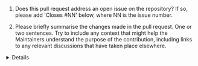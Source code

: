 1. Does this pull request address an open issue on the repository?
   If so, please add 'Closes #NN' below, where NN is the issue number.



2. Please briefly summarise the changes made in the pull request. One or two sentences.
   Try to include any context that might help the Maintainers understand the purpose of the contribution,
   including links to any relevant discussions that have taken place elsewhere.



<details>
For more guidance on how to contribute changes to a Carpentries lesson, 
please review [the Contributing Guide](CONTRIBUTING.md) 
and [Code of Conduct](https://docs.carpentries.org/topic_folders/policies/code-of-conduct.html).

Please keep in mind that lesson Maintainers are volunteers and it may be some time before they can respond to your contribution. 
Although not all contributions can be incorporated into the lesson materials, we appreciate your time and effort to improve the curriculum. 
If you have any questions about the lesson maintenance process or would like to volunteer your time as a contribution reviewer, 
please contact The Carpentries Team at team@carpentries.org.
</details>
